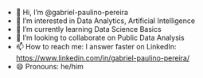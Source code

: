 - 👋 Hi, I’m @gabriel-paulino-pereira
- 👀 I’m interested in Data Analytics, Artificial Intelligence 
- 🌱 I’m currently learning Data Science Basics
- 💞️ I’m looking to collaborate on Public Data Analysis 
- 📫 How to reach me: I answer faster on LinkedIn: https://www.linkedin.com/in/gabriel-paulino-pereira/
- 😄 Pronouns: he/him

<!---
gabriel-paulino-pereira/gabriel-paulino-pereira is a ✨ special ✨ repository because its `README.md` (this file) appears on your GitHub profile.
You can click the Preview link to take a look at your changes.
--->
